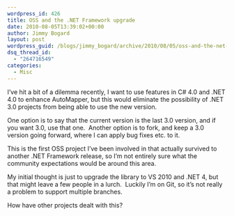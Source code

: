 ```yaml
---
wordpress_id: 426
title: OSS and the .NET Framework upgrade
date: 2010-08-05T13:39:02+00:00
author: Jimmy Bogard
layout: post
wordpress_guid: /blogs/jimmy_bogard/archive/2010/08/05/oss-and-the-net-framework-upgrade.aspx
dsq_thread_id:
  - "264716549"
categories:
  - Misc
---
```

I’ve hit a bit of a dilemma recently, I want to use features in C# 4.0 and .NET 4.0 to enhance AutoMapper, but this would eliminate the possibility of .NET 3.0 projects from being able to use the new version.

One option is to say that the current version is the last 3.0 version, and if you want 3.0, use that one.&#160; Another option is to fork, and keep a 3.0 version going forward, where I can apply bug fixes etc. to it.

This is the first OSS project I’ve been involved in that actually survived to another .NET Framework release, so I’m not entirely sure what the community expectations would be around this area.

My initial thought is just to upgrade the library to VS 2010 and .NET 4, but that might leave a few people in a lurch.&#160; Luckily I’m on Git, so it’s not really a problem to support multiple branches.

How have other projects dealt with this?